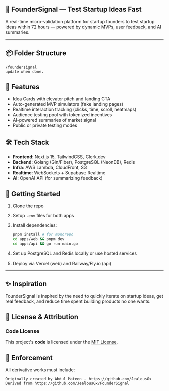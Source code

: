 ## 🧠 FounderSignal — Test Startup Ideas Fast

A real-time micro-validation platform for startup founders to test startup ideas within 72 hours — powered by dynamic MVPs, user feedback, and AI summaries.

---

## 📦 Folder Structure

```
/foundersignal
update when done.
```

## 🚀 Features

- Idea Cards with elevator pitch and landing CTA
- Auto-generated MVP simulators (fake landing pages)
- Realtime interaction tracking (clicks, time, scroll, heatmaps)
- Audience testing pool with tokenized incentives
- AI-powered summaries of market signal
- Public or private testing modes

## 🛠️ Tech Stack

- **Frontend**: Next.js 15, TailwindCSS, Clerk.dev
- **Backend**: Golang (Gin/Fiber), PostgreSQL (NeonDB), Redis
- **Infra**: AWS Lambda, CloudFront, S3
- **Realtime**: WebSockets + Supabase Realtime
- **AI**: OpenAI API (for summarizing feedback)

## 🧪 Getting Started

1. Clone the repo
2. Setup `.env` files for both apps
3. Install dependencies:

   ```bash
   pnpm install # for monorepo
   cd apps/web && pnpm dev
   cd apps/api && go run main.go
   ```

4. Set up PostgreSQL and Redis locally or use hosted services
5. Deploy via Vercel (web) and Railway/Fly.io (api)

---

## ✨ Inspiration

FounderSignal is inspired by the need to quickly iterate on startup ideas, get real feedback, and reduce time spent building products no one wants.

## 📜 License & Attribution

### Code License

This project's **code** is licensed under the [MIT License](LICENSE).

## 🔏 Enforcement

All derivative works must include:

```text
Originally created by Abdul Mateen - https://github.com/JealousGx
Derived from https://github.com/JealousGx/FounderSignal
```
